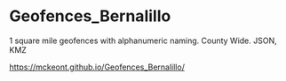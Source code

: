 # Geofences_Bernalillo
1 square mile geofences with alphanumeric naming. County Wide. JSON, KMZ

https://mckeont.github.io/Geofences_Bernalillo/ 
